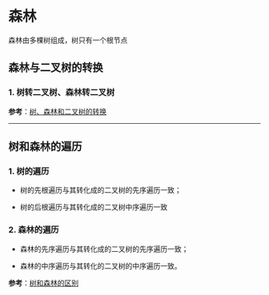 # 森林

森林由多棵树组成，树只有一个根节点

## 森林与二叉树的转换

### 1. 树转二叉树、森林转二叉树

**参考**：[树、森林和二叉树的转换](https://www.cnblogs.com/zhuyf87/archive/2012/11/04/2753950.html)

---

## 树和森林的遍历

### 1. 树的遍历

- 树的先根遍历与其转化成的二叉树的先序遍历一致；

- 树的后根遍历与其转化成的二叉树中序遍历一致

### 2. 森林的遍历

- 森林的先序遍历与其转化成的二叉树的先序遍历一致；

- 森林的中序遍历与其转化的二叉树的中序遍历一致。

**参考**：[树和森林的区别](https://blog.csdn.net/FengNingXueChen/article/details/77013495)
